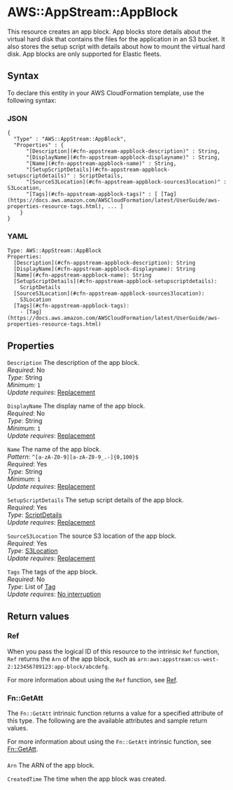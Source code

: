 # AWS::AppStream::AppBlock<a name="aws-resource-appstream-appblock"></a>

This resource creates an app block\. App blocks store details about the virtual hard disk that contains the files for the application in an S3 bucket\. It also stores the setup script with details about how to mount the virtual hard disk\. App blocks are only supported for Elastic fleets\.

## Syntax<a name="aws-resource-appstream-appblock-syntax"></a>

To declare this entity in your AWS CloudFormation template, use the following syntax:

### JSON<a name="aws-resource-appstream-appblock-syntax.json"></a>

```
{
  "Type" : "AWS::AppStream::AppBlock",
  "Properties" : {
      "[Description](#cfn-appstream-appblock-description)" : String,
      "[DisplayName](#cfn-appstream-appblock-displayname)" : String,
      "[Name](#cfn-appstream-appblock-name)" : String,
      "[SetupScriptDetails](#cfn-appstream-appblock-setupscriptdetails)" : ScriptDetails,
      "[SourceS3Location](#cfn-appstream-appblock-sources3location)" : S3Location,
      "[Tags](#cfn-appstream-appblock-tags)" : [ [Tag](https://docs.aws.amazon.com/AWSCloudFormation/latest/UserGuide/aws-properties-resource-tags.html), ... ]
    }
}
```

### YAML<a name="aws-resource-appstream-appblock-syntax.yaml"></a>

```
Type: AWS::AppStream::AppBlock
Properties:
  [Description](#cfn-appstream-appblock-description): String
  [DisplayName](#cfn-appstream-appblock-displayname): String
  [Name](#cfn-appstream-appblock-name): String
  [SetupScriptDetails](#cfn-appstream-appblock-setupscriptdetails):
    ScriptDetails
  [SourceS3Location](#cfn-appstream-appblock-sources3location):
    S3Location
  [Tags](#cfn-appstream-appblock-tags):
    - [Tag](https://docs.aws.amazon.com/AWSCloudFormation/latest/UserGuide/aws-properties-resource-tags.html)
```

## Properties<a name="aws-resource-appstream-appblock-properties"></a>

`Description` <a name="cfn-appstream-appblock-description"></a>
The description of the app block\.  
_Required_: No  
_Type_: String  
_Minimum_: `1`  
_Update requires_: [Replacement](https://docs.aws.amazon.com/AWSCloudFormation/latest/UserGuide/using-cfn-updating-stacks-update-behaviors.html#update-replacement)

`DisplayName` <a name="cfn-appstream-appblock-displayname"></a>
The display name of the app block\.  
_Required_: No  
_Type_: String  
_Minimum_: `1`  
_Update requires_: [Replacement](https://docs.aws.amazon.com/AWSCloudFormation/latest/UserGuide/using-cfn-updating-stacks-update-behaviors.html#update-replacement)

`Name` <a name="cfn-appstream-appblock-name"></a>
The name of the app block\.  
_Pattern_: `^[a-zA-Z0-9][a-zA-Z0-9_.-]{0,100}$`  
_Required_: Yes  
_Type_: String  
_Minimum_: `1`  
_Update requires_: [Replacement](https://docs.aws.amazon.com/AWSCloudFormation/latest/UserGuide/using-cfn-updating-stacks-update-behaviors.html#update-replacement)

`SetupScriptDetails` <a name="cfn-appstream-appblock-setupscriptdetails"></a>
The setup script details of the app block\.  
_Required_: Yes  
_Type_: [ScriptDetails](aws-properties-appstream-appblock-scriptdetails.md)  
_Update requires_: [Replacement](https://docs.aws.amazon.com/AWSCloudFormation/latest/UserGuide/using-cfn-updating-stacks-update-behaviors.html#update-replacement)

`SourceS3Location` <a name="cfn-appstream-appblock-sources3location"></a>
The source S3 location of the app block\.  
_Required_: Yes  
_Type_: [S3Location](aws-properties-appstream-appblock-s3location.md)  
_Update requires_: [Replacement](https://docs.aws.amazon.com/AWSCloudFormation/latest/UserGuide/using-cfn-updating-stacks-update-behaviors.html#update-replacement)

`Tags` <a name="cfn-appstream-appblock-tags"></a>
The tags of the app block\.  
_Required_: No  
_Type_: List of [Tag](https://docs.aws.amazon.com/AWSCloudFormation/latest/UserGuide/aws-properties-resource-tags.html)  
_Update requires_: [No interruption](https://docs.aws.amazon.com/AWSCloudFormation/latest/UserGuide/using-cfn-updating-stacks-update-behaviors.html#update-no-interrupt)

## Return values<a name="aws-resource-appstream-appblock-return-values"></a>

### Ref<a name="aws-resource-appstream-appblock-return-values-ref"></a>

When you pass the logical ID of this resource to the intrinsic `Ref` function, `Ref` returns the `Arn` of the app block, such as `arn:aws:appstream:us-west-2:123456789123:app-block/abcdefg`\.

For more information about using the `Ref` function, see [Ref](https://docs.aws.amazon.com/AWSCloudFormation/latest/UserGuide/intrinsic-function-reference-ref.html)\.

### Fn::GetAtt<a name="aws-resource-appstream-appblock-return-values-fn--getatt"></a>

The `Fn::GetAtt` intrinsic function returns a value for a specified attribute of this type\. The following are the available attributes and sample return values\.

For more information about using the `Fn::GetAtt` intrinsic function, see [Fn::GetAtt](https://docs.aws.amazon.com/AWSCloudFormation/latest/UserGuide/intrinsic-function-reference-getatt.html)\.

#### <a name="aws-resource-appstream-appblock-return-values-fn--getatt-fn--getatt"></a>

`Arn` <a name="Arn-fn::getatt"></a>
The ARN of the app block\.

`CreatedTime` <a name="CreatedTime-fn::getatt"></a>
The time when the app block was created\.
